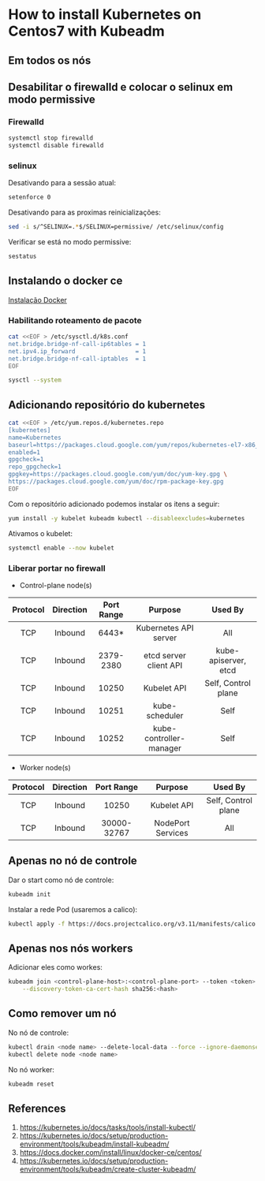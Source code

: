 # How to install Kubernetes on Centos7 with Kubeadm

## Em todos os nós

## Desabilitar o firewalld e colocar o selinux em modo permissive

### Firewalld

```bash
systemctl stop firewalld
systemctl disable firewalld
```

### selinux

Desativando para a sessão atual:

```bash
setenforce 0
```

Desativando para as proximas reinicializações:

```bash
sed -i s/^SELINUX=.*$/SELINUX=permissive/ /etc/selinux/config
```

Verificar se está no modo permissive:

```bash
sestatus
```

## Instalando o docker ce

[Instalação Docker](https://github.com/galenothiago/tutoriais/blob/master/docker.md)

### Habilitando roteamento de pacote

```bash
cat <<EOF > /etc/sysctl.d/k8s.conf
net.bridge.bridge-nf-call-ip6tables = 1
net.ipv4.ip_forward                 = 1
net.bridge.bridge-nf-call-iptables  = 1
EOF

sysctl --system
```

## Adicionando repositório do kubernetes

```bash
cat <<EOF > /etc/yum.repos.d/kubernetes.repo
[kubernetes]
name=Kubernetes
baseurl=https://packages.cloud.google.com/yum/repos/kubernetes-el7-x86_64
enabled=1
gpgcheck=1
repo_gpgcheck=1
gpgkey=https://packages.cloud.google.com/yum/doc/yum-key.gpg \
https://packages.cloud.google.com/yum/doc/rpm-package-key.gpg
EOF
```

Com o repositório adicionado podemos instalar os itens a seguir:

```bash
yum install -y kubelet kubeadm kubectl --disableexcludes=kubernetes
```

Ativamos o kubelet:

```bash
systemctl enable --now kubelet
```

### Liberar portar no firewall

* Control-plane node(s)

| Protocol | Direction | Port Range |         Purpose         |        Used By       |
|:--------:|:---------:|:----------:|:-----------------------:|:--------------------:|
|    TCP   |  Inbound  |    6443*   |  Kubernetes API server  |          All         |
|    TCP   |  Inbound  |  2379-2380 |  etcd server client API | kube-apiserver, etcd |
|    TCP   |  Inbound  |    10250   |       Kubelet API       |  Self, Control plane |
|    TCP   |  Inbound  |    10251   |      kube-scheduler     |         Self         |
|    TCP   |  Inbound  |    10252   | kube-controller-manager |         Self         |

* Worker node(s)

| Protocol | Direction |  Port Range |      Purpose           |       Used By       |
|:--------:|:---------:|:-----------:|:----------------------:|:-------------------:|
|    TCP   |  Inbound  |    10250    |       Kubelet API      | Self, Control plane |
|    TCP   |  Inbound  | 30000-32767 |    NodePort Services   |         All         |

## Apenas no nó de controle

Dar o start como nó de controle:

```bash
kubeadm init
```

Instalar a rede Pod (usaremos a calico):

```bash
kubectl apply -f https://docs.projectcalico.org/v3.11/manifests/calico.yaml
```

## Apenas nos nós workers

Adicionar eles como workes:

```bash
kubeadm join <control-plane-host>:<control-plane-port> --token <token> \
    --discovery-token-ca-cert-hash sha256:<hash>
```

## Como remover um nó

No nó de controle:

```bash
kubectl drain <node name> --delete-local-data --force --ignore-daemonsets
kubectl delete node <node name>
```

No nó worker:

```bash
kubeadm reset
```

## References

1. https://kubernetes.io/docs/tasks/tools/install-kubectl/
1. https://kubernetes.io/docs/setup/production-environment/tools/kubeadm/install-kubeadm/
1. https://docs.docker.com/install/linux/docker-ce/centos/
1. https://kubernetes.io/docs/setup/production-environment/tools/kubeadm/create-cluster-kubeadm/

